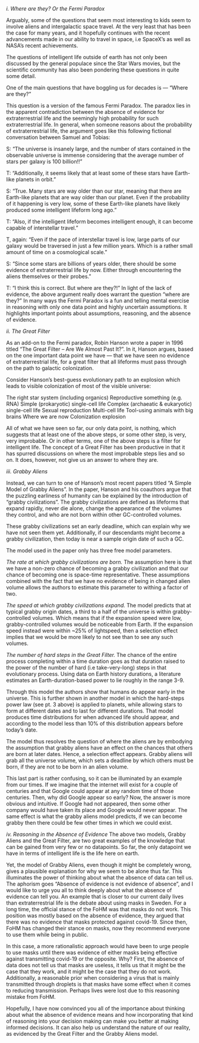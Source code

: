 *i. Where are they? Or the Fermi Paradox*

Arguably, some of the questions that seem most interesting to kids seem to involve aliens and intergalactic space travel. At the very least that has been the case for many years, and it hopefully continues with the recent advancements made in our ability to travel in space, i.e SpaceX’s as well as NASA’s recent achievements.

The questions of intelligent life outside of earth has not only been discussed by the general populace since the Star Wars movies, but the scientific community has also been pondering these questions in quite some detail. 

One of the main questions that have boggling us for decades is — “Where are they?”

This question is a version of the famous Fermi Paradox. The paradox lies in the apparent contradiction between the absence of evidence for 
extraterrestrial life and the seemingly high probability for such extraterrestrial life. In general, when someone reasons about the probability of extraterrestrial life, the argument goes like this following fictional conversation between Samuel and Tobias:

S: “The universe is insanely large, and the number of stars contained in the observable universe is immense considering that the average number of stars per galaxy is 100 billion!!”

T: “Additionally, it seems likely that at least some of these stars have Earth-like planets in orbit.” 

S: “True. Many stars are way older than our star, meaning that there are Earth-like planets that are way older than our planet. Even if the probability of it happening is very low, some of these Earth-like planets have likely produced some intelligent lifeform long ago.”

T: “Also, if the intelligent lifeform becomes intelligent enough, it can become capable of interstellar travel.” 

T, again: “Even if the pace of interstellar travel is low, large parts of our galaxy would be traversed in just a few million years. Which is a rather small amount of time on a cosmological scale.” 

S: “Since some stars are billions of years older, there should be some evidence of extraterrestrial life by now. Either through encountering the aliens themselves or their probes.”

T: “I think this is correct. But where are they?!” 
In light of the lack of evidence, the above argument really does warrant the question “where are they?” 
In many ways the Fermi Paradox is a fun and telling mental exercise in reasoning with only one data point and highly uncertain assumptions. It highlights important points about assumptions, reasoning, and the absence of evidence. 

*ii. The Great Filter*

As an add-on to the Fermi paradox, Robin Hanson wrote a paper in 1996 titled “The Great Filter – Are We Almost Past It?”. In it, Hanson argues, based on the one important data point we have — that we have seen no evidence of extraterrestrial life, for a great filter that all lifeforms must pass through on the path to galactic colonization. 

Consider Hanson’s best-guess evolutionary path to an explosion which leads to visible colonization of most of the visible universe:

The right star system (including organics)
Reproductive something (e.g. RNA)
Simple (prokaryotic) single-cell life
Complex (archaeatic & eukaryotic) single-cell life
Sexual reproduction
Multi-cell life
Tool-using animals with big brains
Where we are now
Colonization explosion

All of what we have seen so far, our only data point, is nothing, which suggests that at least one of the above steps, or some other step, is very, very improbable. Or in other terms, one of the above steps is a filter for intelligent life. 
The concept of a Great Filter has been productive in that it has spurred discussions on where the most improbable steps lies and so on. It does, however, not give us an answer to where they are. 

*iii. Grabby Aliens*

Instead, we can turn to one of Hanson’s most recent papers titled “A Simple Model of Grabby Aliens”. In the paper, Hanson and his coauthors argue that the puzzling earliness of humanity can be explained by the introduction of “grabby civilizations”. The grabby civilizations are defined as lifeforms that expand rapidly, never die alone, change the appearance of the volumes they control, and who are not born within other GC-controlled volumes. 

These grabby civilizations set an early deadline, which can explain why we have not seen them yet. Additionally, if our descendants might become a grabby civilization, then today is near a sample origin date of such a GC. 

The model used in the paper only has three free model parameters. 

*The rate at which grabby civilizations are born.* The assumption here is that we have a non-zero chance of becoming a grabby civilization and that our chance of becoming one is space-time representative. These assumptions combined with the fact that we have no evidence of being in changed alien volume allows the authors to estimate this parameter to withing a factor of two. 

*The speed at which grabby civilizations expand.* The model predicts that at typical grabby origin dates, a third to a half of the universe is within grabby-controlled volumes. Which means that if the expansion speed were low, grabby-controlled volumes would be noticeable from Earth. If the expansion speed instead were within ­­­­~25\% of lightspeed, then a selection effect implies that we would be more likely to not see than to see any such volumes. 

*The number of hard steps in the Great Filter.* The chance of the entire process completing within a time duration goes as that duration raised to the power of the number of hard (i.e take-very-long) steps in that evolutionary process. Using data on Earth history durations, a literature estimates an Earth-duration-based power to lie roughly in the range 3-9.

Through this model the authors show that humans do appear early in the universe. This is further shown in another model in which the hard-steps power law (see pt. 3 above) is applied to planets, while allowing stars to form at different dates and to last for different durations. That model produces time distributions for when advanced life should appear, and according to the model less than 10\% of this distribution appears before today’s date. 

The model thus resolves the question of where the aliens are by embodying the assumption that grabby aliens have an effect on the chances that others are born at later dates. Hence, a selection effect appears. Grabby aliens will grab all the universe volume, which sets a deadline by which others must be born, if they are not to be born in an alien volume. 

This last part is rather confusing, so it can be illuminated by an example from our times. If we imagine that the internet will exist for a couple of centuries and that Google could appear at any random time of those centuries. Then, why did Google appear so early? Now, the answer is more obvious and intuitive. If Google had not appeared, then some other company would have taken its place and Google would never appear. 
The same effect is what the grabby aliens model predicts, if we can become grabby then there could be few other times in which we could exist. 

*iv. Reasoning in the Absence of Evidence*
The above two models, Grabby Aliens and the Great Filter, are two great examples of the knowledge that can be gained from very few or no datapoints. So far, the only datapoint we have in terms of intelligent life is the life here on earth. 

Yet, the model of Grabby Aliens, even though it might be completely wrong, gives a plausible explanation for why we seem to be alone thus far. 
This illuminates the power of thinking about what the absence of data can tell us. The aphorism goes “Absence of evidence is not evidence of absence”, and I would like to urge you all to think deeply about what the absence of evidence can tell you. 
An example that is closer to our current daily lives than extraterrestrial life is the debate about using masks in Sweden. For a long time, the official stance of the FoHM was that masks do not work. This position was mostly based on the absence of evidence, they argued that there was no evidence that masks protected against covid-19. Since then, FoHM has changed their stance on masks, now they recommend everyone to use them while being in public. 

In this case, a more rationalistic approach would have been to urge people to use masks until there was evidence of either masks being effective against transmitting covid-19 or the opposite. Why? First, the absence of data does not tell us that masks are useless, it tells us that it might be the case that they work, and it might be the case that they do not work. Additionally, a reasonable prior when considering a virus that is mainly transmitted through droplets is that masks have some effect when it comes to reducing transmission. Perhaps lives were lost due to this reasoning mistake from FoHM. 

Hopefully, I have now convinced you all of the importance about thinking about what the absence of evidence means and how incorporating that kind of reasoning into your decision making can make you better at making informed decisions. It can also help us understand the nature of our reality, as evidenced by the Great Filter and the Grabby Aliens model.  
